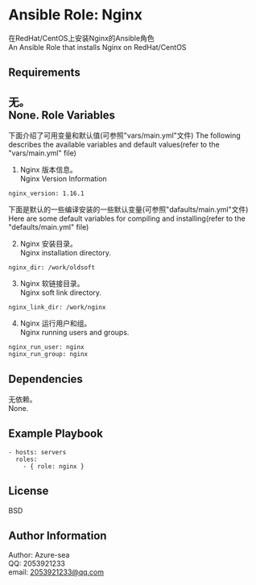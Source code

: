 Ansible Role: Nginx
=========
在RedHat/CentOS上安装Nginx的Ansible角色 \
An Ansible Role that installs Nginx on RedHat/CentOS


Requirements
------------
无。 \
None.
Role Variables
--------------
下面介绍了可用变量和默认值(可参照"vars/main.yml"文件)
The following describes the available variables and default values(refer to the "vars/main.yml" file)

1. Nginx 版本信息。\
  Nginx Version Information  

```
nginx_version: 1.16.1
```
下面是默认的一些编译安装的一些默认变量(可参照"dafaults/main.yml"文件) \
Here are some default variables for compiling and installing(refer to the "defaults/main.yml" file)

2. Nginx 安装目录。\
 Nginx installation directory.

```
nginx_dir: /work/oldsoft
```
3. Nginx 软链接目录。\
 Nginx soft link directory.


```
nginx_link_dir: /work/nginx
```
4. Nginx 运行用户和组。\
 Nginx running users and groups.

```
nginx_run_user: nginx
nginx_run_group: nginx
```

Dependencies
------------
无依赖。\
None.

Example Playbook
----------------
```
- hosts: servers
  roles:
    - { role: nginx }
```
License
-------

BSD

Author Information
------------------
Author: Azure-sea \
QQ: 2053921233 \
email: 2053921233@qq.com
